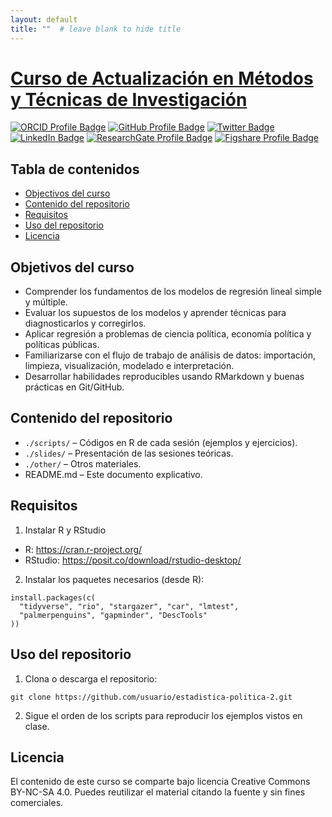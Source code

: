 ```yaml
---
layout: default
title: ""  # leave blank to hide title
---
```


# [Curso de Actualización en Métodos y Técnicas de Investigación](https://github.com/cristhianjaramillo/curso-investigacion)

[![ORCID Profile Badge](https://img.shields.io/badge/ORCID-Profile-informational?style=flat&logo=orcid&logoColor=white&color=A6CE39)](https://orcid.org/0000-0002-4673-0565)  [![GitHub Profile Badge](https://img.shields.io/badge/GitHub-Profile-informational?style=flat&logo=github&logoColor=white&color=1CA2F1)](https://github.com/cristhianjaramillo)  [![Twitter Badge](https://img.shields.io/badge/Twitter-Profile-informational?style=flat&logo=twitter&logoColor=white&color=1CA2F1)](https://twitter.com/schrodingercase)  [![LinkedIn Badge](https://img.shields.io/badge/LinkedIn-Profile-informational?style=flat&logo=linkedin&logoColor=white&color=0D76A8)](https://www.linkedin.com/in/cristhian-jaramillo-00888aa6/)  [![ResearchGate Profile Badge](https://img.shields.io/badge/ResearchGate-Profile-informational?style=flat&logo=researchgate&logoColor=white&color=00CCBB)](https://www.researchgate.net/profile/Cristhian-Jaramillo-2)  [![Figshare Profile Badge](https://img.shields.io/badge/Figshare-Profile-informational?style=flat&logo=figshare&logoColor=white&color=48A5E3)](https://figshare.com/authors/Cristhian_Jaramillo/8189448)

## Tabla de contenidos

-   [Objectivos del curso](#objetivos-del-curso)
-   [Contenido del repositorio](#contenido-del-repositorio)
-   [Requisitos](#requisitos)
-   [Uso del repositorio](#uso-del-repositorio)
-   [Licencia](#licencia)

## Objetivos del curso

-   Comprender los fundamentos de los modelos de regresión lineal simple y múltiple.
-   Evaluar los supuestos de los modelos y aprender técnicas para diagnosticarlos y corregirlos.
-   Aplicar regresión a problemas de ciencia política, economía política y políticas públicas.
-   Familiarizarse con el flujo de trabajo de análisis de datos: importación, limpieza, visualización, modelado e interpretación.
-   Desarrollar habilidades reproducibles usando RMarkdown y buenas prácticas en Git/GitHub.

## Contenido del repositorio

-   `./scripts/` – Códigos en R de cada sesión (ejemplos y ejercicios).
-   `./slides/` – Presentación de las sesiones teóricas.
-   `./other/` – Otros materiales.
-   README.md – Este documento explicativo.

## Requisitos

1. Instalar R y RStudio
-   R: https://cran.r-project.org/
-   RStudio: https://posit.co/download/rstudio-desktop/

2. Instalar los paquetes necesarios (desde R):
```
install.packages(c(
  "tidyverse", "rio", "stargazer", "car", "lmtest",
  "palmerpenguins", "gapminder", "DescTools"
))
```

## Uso del repositorio

1. Clona o descarga el repositorio:
```
git clone https://github.com/usuario/estadistica-politica-2.git
```

2. Sigue el orden de los scripts para reproducir los ejemplos vistos en clase.

## Licencia

El contenido de este curso se comparte bajo licencia Creative Commons BY-NC-SA 4.0. Puedes reutilizar el material citando la fuente y sin fines comerciales.
